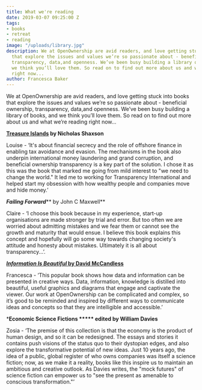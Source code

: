 ```yaml
---
title: What we're reading
date: 2019-03-07 09:25:00 Z
tags:
- books
- retreat
- reading
image: "/uploads/library.jpg"
description: We at OpenOwnership are avid readers, and love getting stuck into books
  that explore the issues and values we’re so passionate about - beneficial ownership,
  transparency, data,and openness. We’ve been busy building a library of books, and
  we think you’ll love them. So read on to find out more about us and what we’re reading
  right now...
author: Francesca Baker
---
```


We at OpenOwnership are avid readers, and love getting stuck into books that explore the issues and values we’re so passionate about - beneficial ownership, transparency, data,and openness. We’ve been busy building a library of books, and we think you’ll love them. So read on to find out more about us and what we’re reading right now...

**[Treasure Islands](http://treasureislands.org/) by Nicholas Shaxson**

Louise - ‘It's about financial secrecy and the role of offshore finance in enabling tax avoidance and evasion. The mechanisms in the book also underpin international money laundering and grand corruption, and beneficial ownership transparency is a key part of the solution. I chose it as this was the book that marked me going from mild interest to "we need to change the world." It led me to working for Transparency International and helped start my obsession with how wealthy people and companies move and hide money.’

***Failing Forward***** by John C Maxwell**

Claire - ‘I choose this book because in my experience, start-up organisations are made stronger by trial and error. But too often we are worried about admitting mistakes and we fear them or cannot see the growth and maturity that would ensue. I believe this book explains this concept and hopefully will go some way towards changing society's attitude and honesty about mistakes. Ultimately it is all about transparency...’.

***[Information Is Beautiful ](https://informationisbeautiful.net/)*****[by David McCandless](https://informationisbeautiful.net/)**

Francesca - ‘This popular book shows how data and information can be presented in creative ways. Data, information, knowledge is distilled into beautiful, useful graphics and diagrams that engage and captivate the viewer. Our work at OpenOwnership can be complicated and complex, so it’s good to be reminded and inspired by different ways to communicate ideas and concepts so that they are intelligible and accessible.’

***Economic Science Fictions ***** edited by William Davies**

Zosia - ‘The premise of this collection is that the economy is the product of human design, and so it can be redesigned. The essays and stories it contains push visions of the status quo to their dystopian edges, and also explore the transformative potential of new ideas. Just 10 years ago, the idea of a public, global register of who owns companies was itself a science fiction; now, as we make it a reality, books like this inspire us to maintain an ambitious and creative outlook. As Davies writes, the "mock futures" of science fiction can empower us to "see the present as amenable to conscious transformation."’
